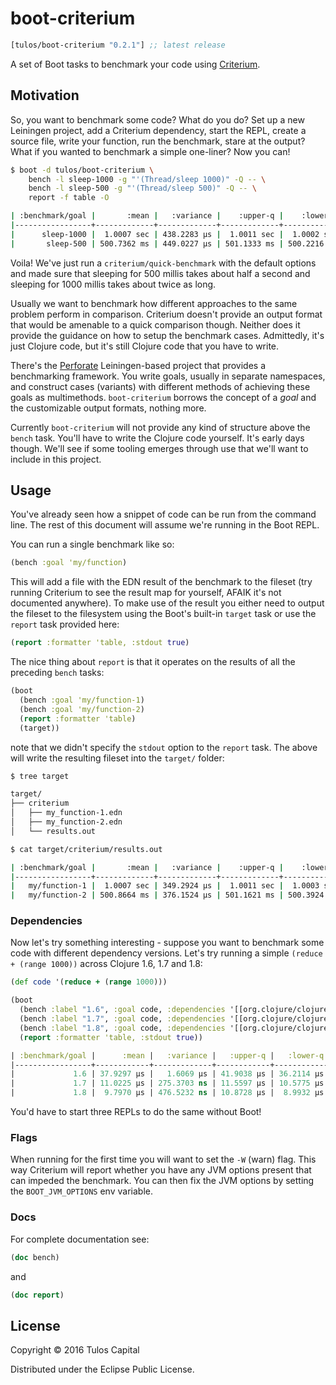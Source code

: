 # boot-criterium

[](dependency)
```clojure
[tulos/boot-criterium "0.2.1"] ;; latest release
```
[](/dependency)

A set of Boot tasks to benchmark your code using
[Criterium](https://github.com/hugoduncan/criterium).

## Motivation

So, you want to benchmark some code? What do you do? Set up a new Leiningen
project, add a Criterium dependency, start the REPL, create a source file,
write your function, run the benchmark, stare at the output? What if you wanted
to benchmark a simple one-liner? Now you can!

```bash
$ boot -d tulos/boot-criterium \
    bench -l sleep-1000 -g "'(Thread/sleep 1000)" -Q -- \
    bench -l sleep-500 -g "'(Thread/sleep 500)" -Q -- \
    report -f table -O

| :benchmark/goal |       :mean |   :variance |    :upper-q |    :lower-q | :evaluation-count | :outlier-effect |
|-----------------+-------------+-------------+-------------+-------------+-------------------+-----------------|
|      sleep-1000 |  1.0007 sec | 438.2283 µs |  1.0011 sec |  1.0002 sec |                 6 |       :moderate |
|       sleep-500 | 500.7362 ms | 449.0227 µs | 501.1333 ms | 500.2216 ms |                 6 |       :moderate |
```

Voila! We've just run a `criterium/quick-benchmark` with the default options
and made sure that sleeping for 500 millis takes about half a second and
sleeping for 1000 millis takes about twice as long.

Usually we want to benchmark how different approaches to the same problem
perform in comparison. Criterium doesn't provide an output format that would be
amenable to a quick comparison though. Neither does it provide the guidance on
how to setup the benchmark cases. Admittedly, it's just Clojure code, but it's
still Clojure code that you have to write.

There's the [Perforate](https://github.com/davidsantiago/perforate)
Leiningen-based project that provides a benchmarking framework. You write
goals, usually in separate namespaces, and construct cases (variants) with
different methods of achieving these goals as multimethods. `boot-criterium`
borrows the concept of a *goal* and the customizable output formats, nothing
more.

Currently `boot-criterium` will not provide any kind of structure above the
`bench` task.  You'll have to write the Clojure code yourself. It's early days
though. We'll see if some tooling emerges through use that we'll want to
include in this project.

## Usage

You've already seen how a snippet of code can be run from the command line. The
rest of this document will assume we're running in the Boot REPL.

You can run a single benchmark like so:

```clojure
(bench :goal 'my/function)
```

This will add a file with the EDN result of the benchmark to the fileset (try
running Criterium to see the result map for yourself, AFAIK it's not documented
anywhere).  To make use of the result you either need to output the fileset to
the filesystem using the Boot's built-in `target` task or use the `report` task
provided here:

```clojure
(report :formatter 'table, :stdout true)
```

The nice thing about `report` is that it operates on the results of all the
preceding `bench` tasks:

```clojure
(boot
  (bench :goal 'my/function-1)
  (bench :goal 'my/function-2)
  (report :formatter 'table)
  (target))
```

note that we didn't specify the `stdout` option to the `report` task. The above
will write the resulting fileset into the `target/` folder:

```bash
$ tree target

target/
├── criterium
│   ├── my_function-1.edn
│   ├── my_function-2.edn
│   └── results.out

$ cat target/criterium/results.out

| :benchmark/goal |       :mean |   :variance |    :upper-q |    :lower-q | :evaluation-count | :outlier-effect |
|-----------------+-------------+-------------+-------------+-------------+-------------------+-----------------|
|   my/function-1 |  1.0007 sec | 349.2924 µs |  1.0011 sec |  1.0003 sec |                 6 |       :moderate |
|   my/function-2 | 500.8664 ms | 376.1524 µs | 501.1621 ms | 500.3924 ms |                 6 |       :moderate |
```

### Dependencies

Now let's try something interesting - suppose you want to benchmark some code
with different dependency versions. Let's try running a simple `(reduce +
(range 1000))` across Clojure 1.6, 1.7 and 1.8:

```clojure
(def code '(reduce + (range 1000)))

(boot
  (bench :label "1.6", :goal code, :dependencies '[[org.clojure/clojure "1.6.0"]])
  (bench :label "1.7", :goal code, :dependencies '[[org.clojure/clojure "1.7.0"]])
  (bench :label "1.8", :goal code, :dependencies '[[org.clojure/clojure "1.8.0"]])
  (report :formatter 'table, :stdout true))

| :benchmark/goal |      :mean |   :variance |   :upper-q |   :lower-q | :evaluation-count | :outlier-effect |
|-----------------+------------+-------------+------------+------------+-------------------+-----------------|
|             1.6 | 37.9297 µs |   1.6069 µs | 41.9038 µs | 36.2114 µs |           1632780 |       :moderate |
|             1.7 | 11.0225 µs | 275.3703 ns | 11.5597 µs | 10.5775 µs |           6743580 |       :moderate |
|             1.8 |  9.7970 µs | 476.5232 ns | 10.8728 µs |  8.9932 µs |           6468900 |       :moderate |
```

You'd have to start three REPLs to do the same without Boot!

### Flags

When running for the first time you will want to set the `-W` (warn) flag. This
way Criterium will report whether you have any JVM options present that can
impeded the benchmark. You can then fix the JVM options by setting the
`BOOT_JVM_OPTIONS` env variable.

### Docs

For complete documentation see:

```clojure
(doc bench)
```

and

```clojure
(doc report)
```

## License

Copyright © 2016 Tulos Capital

Distributed under the Eclipse Public License.
